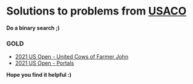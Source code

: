 # Solutions to problems from [USACO](http://www.usaco.org/index.php)

**Do a binary search ;)**

### GOLD
* [2021 US Open - United Cows of Farmer John](./USACO_Solutions/1137)
* [2021 US Open - Portals](./USACO_Solutions/1138)

**Hope you find it helpful :)**
